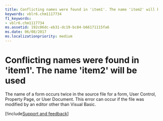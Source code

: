 ```yaml
---
title: Conflicting names were found in 'item1'. The name 'item2' will be used
keywords: vblr6.chm1117734
f1_keywords:
- vblr6.chm1117734
ms.assetid: 192c06dc-eb31-dc19-bc84-b66171115fa6
ms.date: 06/08/2017
ms.localizationpriority: medium
---
```



# Conflicting names were found in 'item1'. The name 'item2' will be used

The name of a form occurs twice in the source file for a form, User Control, Property Page, or User Document. This error can occur if the file was modified by an editor other than Visual Basic.

[!include[Support and feedback](~/includes/feedback-boilerplate.md)]